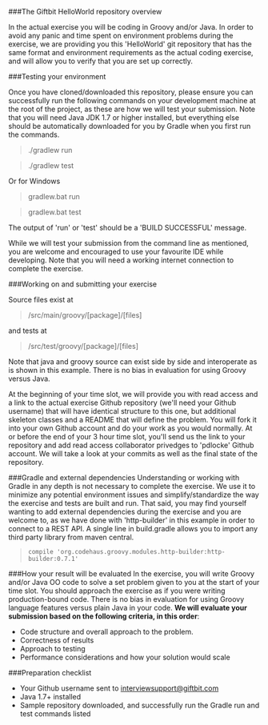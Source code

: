 ###The Giftbit HelloWorld repository overview

In the actual exercise you will be coding in Groovy and/or Java.  In order to avoid any panic and time spent on environment problems during the exercise, we are providing you this 'HelloWorld' git repository that has the same format and environment requirements as the actual coding exercise, and will allow you to verify that you are set up correctly.

###Testing your environment

Once you have cloned/downloaded this repository, please ensure you can successfully run the following commands on your development machine at the root of the project, as these are how we will test your submission.  Note that you will need Java JDK 1.7 or higher installed, but everything else should be automatically downloaded for you by Gradle when you first run the commands.

> ./gradlew run

> ./gradlew test 

Or for Windows

> gradlew.bat run

> gradlew.bat test

The output of 'run' or 'test' should be a 'BUILD SUCCESSFUL' message.

While we will test your submission from the command line as mentioned, you are welcome and encouraged to use your favourite IDE while developing.   Note that you will need a working internet connection to complete the exercise.

###Working on and submitting your exercise

Source files exist at 
> /src/main/groovy/[package]/[files]

and tests at 
> /src/test/groovy/[package]/[files]

Note that java and groovy source can exist side by side and interoperate as is shown in this example.  There is no bias in evaluation for using Groovy versus Java.

At the beginning of your time slot, we will provide you with read access and a link to the actual exercise Github repository (we'll need your Github username) that will have identical structure to this one, but additional skeleton classes and a README that will define the problem. You will fork it into your own Github account and do your work as you would normally.  At or before the end of your 3 hour time slot, you'll send us the link to your repository and add read access collaborator privedges to 'pdlocke' Github account.  We will take a look at your commits as well as the final state of the repository.

###Gradle and external dependencies
Understanding or working with Gradle in any depth is not necessary to complete the exercise.  We use it to minimize any potential environment issues and simplify/standardize the way the exercise and tests are built and run.   That said, you may find yourself wanting to add external dependencies during the exercise and you are welcome to, as we have done with 'http-builder' in this example in order to connect to a REST API.   A single line in build.gradle allows you to import any third party library from maven central.

>     compile 'org.codehaus.groovy.modules.http-builder:http-builder:0.7.1'

###How your result will be evaluated
In the exercise, you will write Groovy and/or Java OO code to solve a set problem given to you at the start of your time slot.  You should approach the exercise as if you were writing production-bound code. There is no bias in evaluation for using Groovy language features versus plain Java in your code.   **We will evaluate your submission based on the following criteria, in this order**:
 - Code structure and overall approach to the problem.
 - Correctness of results
 - Approach to testing
 - Performance considerations and how your solution would scale

###Preparation checklist
 - Your Github username sent to interviewsupport@giftbit.com
 - Java 1.7+ installed
 - Sample repository downloaded, and successfully run the Gradle run and test commands listed
